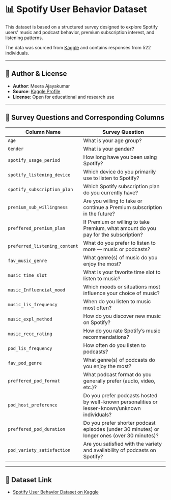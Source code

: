 # 📊 Spotify User Behavior Dataset

This dataset is based on a structured survey designed to explore Spotify users' music and podcast behavior, premium subscription interest, and listening patterns.

The data was sourced from [Kaggle](https://www.kaggle.com/datasets/meeraajayakumar/spotify-user-behavior-dataset/data) and contains responses from 522 individuals.

---

## 👤 Author & License

- **Author**: Meera Ajayakumar  
- **Source**: [Kaggle Profile](https://www.kaggle.com/meeraajayakumar)  
- **License**: Open for educational and research use

---

## 🧾 Survey Questions and Corresponding Columns

| Column Name                   | Survey Question                                                                                       |
|------------------------------|--------------------------------------------------------------------------------------------------------|
| `Age`                        | What is your age group?                                                                                |
| `Gender`                     | What is your gender?                                                                                   |
| `spotify_usage_period`       | How long have you been using Spotify?                                                                 |
| `spotify_listening_device`   | Which device do you primarily use to listen to Spotify?                                                |
| `spotify_subscription_plan`  | Which Spotify subscription plan do you currently have?                                                 |
| `premium_sub_willingness`    | Are you willing to take or continue a Premium subscription in the future?                             |
| `preffered_premium_plan`     | If Premium or willing to take Premium, what amount do you pay for the subscription?                   |
| `preferred_listening_content`| What do you prefer to listen to more — music or podcasts?                                             |
| `fav_music_genre`            | What genre(s) of music do you enjoy the most?                                                         |
| `music_time_slot`            | What is your favorite time slot to listen to music?                                                   |
| `music_Influencial_mood`     | Which moods or situations most influence your choice of music?                                        |
| `music_lis_frequency`        | When do you listen to music most often?                                                               |
| `music_expl_method`          | How do you discover new music on Spotify?                                                             |
| `music_recc_rating`          | How do you rate Spotify’s music recommendations?                                                      |
| `pod_lis_frequency`          | How often do you listen to podcasts?                                                                  |
| `fav_pod_genre`              | What genre(s) of podcasts do you enjoy the most?                                                      |
| `preffered_pod_format`       | What podcast format do you generally prefer (audio, video, etc.)?                                     |
| `pod_host_preference`        | Do you prefer podcasts hosted by well-known personalities or lesser-known/unknown individuals?        |
| `preffered_pod_duration`     | Do you prefer shorter podcast episodes (under 30 minutes) or longer ones (over 30 minutes)?           |
| `pod_variety_satisfaction`   | Are you satisfied with the variety and availability of podcasts on Spotify?                           |

---

## 🔗 Dataset Link

- [Spotify User Behavior Dataset on Kaggle](https://www.kaggle.com/datasets/meeraajayakumar/spotify-user-behavior-dataset/data)
